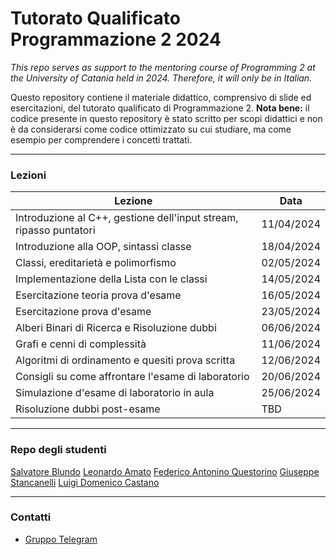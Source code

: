 # Tutorato Qualificato Programmazione 2 2024

_This repo serves as support to the mentoring course of Programming 2 at the University of Catania held in 2024. Therefore, it will only be in Italian._

Questo repository contiene il materiale didattico, comprensivo di slide ed esercitazioni, del tutorato qualificato di Programmazione 2.
**Nota bene:** il codice presente in questo repository è stato scritto per scopi didattici e non è da considerarsi come codice ottimizzato su cui studiare, ma come esempio per comprendere i concetti trattati.

---

### Lezioni

| Lezione                                                   | Data       |
| --------------------------------------------------------- | ---------- |
| Introduzione al C++, gestione dell'input stream, ripasso puntatori | 11/04/2024 |
| Introduzione alla OOP, sintassi classe | 18/04/2024 |
| Classi, ereditarietà e polimorfismo | 02/05/2024 |
| Implementazione della Lista con le classi | 14/05/2024 |
| Esercitazione teoria prova d'esame | 16/05/2024 |
| Esercitazione prova d'esame | 23/05/2024 |
| Alberi Binari di Ricerca e Risoluzione dubbi | 06/06/2024 |
| Grafi e cenni di complessità | 11/06/2024 |
| Algoritmi di ordinamento e quesiti prova scritta | 12/06/2024 |
| Consigli su come affrontare l'esame di laboratorio | 20/06/2024 |
| Simulazione d'esame di laboratorio in aula | 25/06/2024 |
| Risoluzione dubbi post-esame | TBD |

---

### Repo degli studenti

[Salvatore Blundo](https://github.com/sb-347/PROGRAMMAZIONE2)
[Leonardo Amato](https://github.com/leonardo0503/tutorato-prog2)
[Federico Antonino Questorino](https://github.com/DiscoHalo0/Prog2-tutorato.git)
[Giuseppe Stancanelli](https://github.com/Giuseppe-code/Programmazione-2.git)
[Luigi Domenico Castano](https://github.com/luigicast0408/Programmazione-II)

---

### Contatti
- [Gruppo Telegram](https://t.me/+CmBdQcu1bVhiMDA0)
